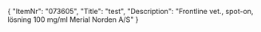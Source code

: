 {
  "ItemNr": "073605",
  "Title": "test",
  "Description": "Frontline vet., spot-on, lösning 100 mg/ml Merial Norden A/S"
}